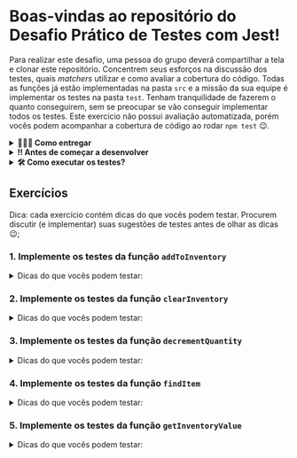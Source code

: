 # Boas-vindas ao repositório do Desafio Prático de Testes com Jest!

Para realizar este desafio, uma pessoa do grupo deverá compartilhar a tela e clonar este repositório. Concentrem seus esforços na discussão dos testes, quais _matchers_ utilizar e como avaliar a cobertura do código. Todas as funções já estão implementadas na pasta `src` e a missão da sua equipe é implementar os testes na pasta `test`. Tenham tranquilidade de fazerem o quanto conseguirem, sem se preocupar se vão conseguir implementar todos os testes. Este exercício não possui avaliação automatizada, porém vocês podem acompanhar a cobertura de código ao rodar `npm test` 😉.

<details>
  <summary><strong>🤷🏽‍♀️ Como entregar</strong></summary><br />

  Para entregar o exercício sua equipe deverá criar um *Pull Request* neste repositório.

  Lembre-se que você pode consultar nosso conteúdo sobre [Git & GitHub](https://app.betrybe.com/course/4d67f5b4-34a6-489f-a205-b6c7dc50fc16/) e nosso [Blog - Git & GitHub](https://blog.betrybe.com/tecnologia/git-e-github/) sempre que precisar!
</details>

<details>
<summary>
  <strong>‼️ Antes de começar a desenvolver</strong>
</summary>

Para a pessoa compartilhando a tela:

1. Clone o repositório
  * `git clone git@github.com:tryber/sd-028-a-exercise-inventory-functions.git`.
  * Entre na pasta do repositório que você acabou de clonar:
    * `cd sd-0x-exercise-inventory-tests`

2. Instale as dependências e inicialize o exercício
  * Instale as dependências:
    * `npm install`

3. Crie uma branch a partir da branch `main`
  * Verifique que você está na branch `main`
    * Exemplo: `git branch`
  * Se não estiver, mude para a branch `main`
    * Exemplo: `git checkout main`
  * Agora, crie uma branch onde vai guardar os `commits` do exercício
    * Você deve criar uma branch no seguinte formato: `equipe-x-nome-do-exercicio`
    * Exemplo: `git checkout -b equipe-1-inventory-tests`

4. Quando fizer mudanças, adicione-as ao _stage_ do Git e faça um `commit`
  * Verifique que as mudanças ainda não estão no _stage_
    * Exemplo: `git status` (deve aparecer as alterações realizadas em vermelho)
  * Adicione o novo arquivo ao _stage_ do Git
      * Exemplo:
        * `git add .` (adicionando todas as mudanças - _que estavam em vermelho_ - ao stage do Git)
        * `git status` (deve aparecer listado os arquivos em verde)
  * Faça o `commit` inicial
      * Exemplo:
        * `git commit -m 'iniciando o exercício. VAMOS COM TUDO :rocket:'` (fazendo o primeiro commit)
        * `git status` (deve aparecer uma mensagem tipo _nothing to commit_ )

5. Adicione a sua branch com o novo `commit` ao repositório remoto
  * Usando o exemplo anterior: `git push -u origin equipe-1-inventory-tests`

6. Crie um novo `Pull Request` _(PR)_
  * Vá até a página de _Pull Requests_ do [repositório no GitHub](https://github.com/tryber/sd-0x-exercise-magic-card/pulls)
  * Clique no botão verde _"New pull request"_
  * Clique na caixa de seleção _"Compare"_ e escolha a sua branch **com atenção**
    * Coloque um título para a sua _Pull Request_
    * Exemplo: _"Cria tela de busca"_
  * Clique no botão verde _"Create pull request"_
  * Adicione uma descrição para o _Pull Request_, um título claro que o identifique, e clique no botão verde _"Create pull request"_
  * **Não se preocupe em preencher mais nada por enquanto!**
  * Volte até a [página de _Pull Requests_ do repositório](https://github.com/tryber/sd-0x-exercise-magic-card/pulls) e confira que o seu _Pull Request_ está criado

</details>

<details>
<summary>
  <strong>🛠 Como executar os testes?</strong>
</summary>

Para executar todos os testes utilize o comando: `npm test`.
Este exercício já está configurado para apresentar a cobertura de código. 
Para executar os testes de um arquivo específico adicione o nome do arquivo. 
Por exemplo:

```
npm test addToInventory
```

A saída da execução vai ser algo parecido com:

```
 PASS  test/addToInventory.test.js
  a função addToInventory
    ✎ todo adiciona item ao inventário
    ✎ todo lança exceção se não for passado um array

-------------------|---------|----------|---------|---------|-------------------
File               | % Stmts | % Branch | % Funcs | % Lines | Uncovered Line #s 
-------------------|---------|----------|---------|---------|-------------------
All files          |      25 |        0 |       0 |      25 |                   
 addToInventory.js |      25 |        0 |       0 |      25 | 2-5               
-------------------|---------|----------|---------|---------|-------------------
Test Suites: 1 passed, 1 total
Tests:       2 todo, 2 total
Snapshots:   0 total
Time:        0.183 s, estimated 1 s
Ran all test suites matching /addToInventory/i.
```

Cada arquivo de teste possui sugestões do que pode ser testado, na forma de `it.todo`.
Por exemplo:

```javascript
describe('a função addToInventory', () => {
  it.todo('adiciona item ao inventário');
});
```

Para implementar o teste remova o `.todo` e adicione a função com o seu teste. 
Exemplo:

```javascript
describe('a função addToInventory', () => {
  it('adiciona item ao inventário', () => {
    // seu teste vai aqui! ;)  
  });
});
```

Por fim, a execução do testes irá gerar um relatório em `coverage/lcov-report/index.html`. Acompanhem esse relatório a cada novo teste implementado, e discutam testes que vocês possam implementar para aumentar a cobertura de código.

</details>

## Exercícios

Dica: cada exercício contém dicas do que vocês podem testar. Procurem discutir (e implementar) suas sugestões de testes antes de olhar as dicas 😉;

### 1. Implemente os testes da função `addToInventory`

<details>
<summary>
  Dicas do que vocês podem testar:
</summary>

* Se ao chamar a função passando um novo item o tamanho do array aumentou em um;
* Se ao chamar a função passando um novo item o array contém o novo item; Lembrem que o valor que estamos [avaliando é um objeto dentro de um array](https://jestjs.io/pt-BR/docs/expect#tocontainequalitem).
* Se ao chamar a função sem parâmetros lança a exceção `O inventário deve ser um array`. Lembrem de envolver a chamada da função em uma nova função [para que o Jest possa capturar o erro.](https://jestjs.io/pt-BR/docs/using-matchers#exce%C3%A7%C3%B5es)

</details>


### 2. Implemente os testes da função `clearInventory`

<details>
<summary>
  Dicas do que vocês podem testar:
</summary>

* Se ao chamar a função passando um array com quatro itens, sendo que um destes tem `quantity` igual a zero:

  - o tamanho do array após chamar a função deve ser `3`;
  - o array não deve conter o item removido;

</details>

### 3. Implemente os testes da função `decrementQuantity`

<details>
<summary>
  Dicas do que vocês podem testar:
</summary>

* Se para um array contendo um item com `name: banana` e `quantity: 20`, ao chamar a função passando o array, `banana` e `5` o retorno da função é um objeto com as propriedades `name: banana` e `quantity: 15`. Além disso, teste se esse item está presente no array.
* Se para um array contendo um item com `name: banana` e `quantity: 20`, ao chamar a função passando o array, `banana` e **não** passando o terceiro argumento o retorno da função é um objeto com as propriedades `name: banana` e `quantity: 19`.
* Se para um array contendo um item com `name: banana` e `quantity: 20`, ao chamar a função passando o array, `banana` e `30` a função lança um erro `O decremento deve ser menor ou igual a quantidade atual`.

</details>

### 4. Implemente os testes da função `findItem`

<details>
<summary>
  Dicas do que vocês podem testar:
</summary>

* Se ao chamar a função passando um array, que contenha um item com o nome `banana` o retorno da função é um objeto, com a propriedade `name`, igual à `banana`.
* Se ao chamar a função passando um array, que **não** contenha um item com o nome `maça`, é lançado um erro `'O item não foi encontrado'`.

</details>

### 5. Implemente os testes da função `getInventoryValue`

<details>
<summary>
  Dicas do que vocês podem testar:
</summary>

* Se ao chamar a função passando um array vazio o retorno é `0`.
* Se ao chamar a função com um array de itens, retorna o somatório da quantidade dos itens multiplicado pelo preço. Por exemplo, para o array abaixo o retorno deve ser `525.34`. Lembrem de ter cuidado com a [comparação de números com casas decimais](https://jestjs.io/pt-BR/docs/using-matchers#n%C3%BAmeros).

```
[
  { name: 'maça', unit: 'kg', price: 5.69, quantity: 38 },
  { name: 'ovos', unit: 'dúzia', price: 5.07, quantity: 19 },
  { name: 'leite', unit: 'pacote', price: 5.19, quantity: 41 },
  { name: 'banana', unit: 'kg', price: 1.99, quantity: 0 },
]
```

Ou seja, `(38 * 5.69) + (19 * 5.07) + (41 * 5.19) + (0 * 1.99)`.

</details>
